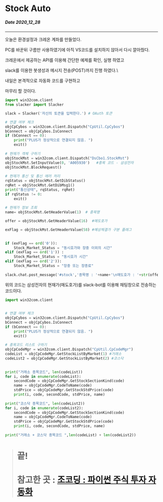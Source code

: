 # Stock Auto
##### Date 2020_12_28
---
오늘은 환경설정과 크레온 계좌를 만들었다.

PC를 바꾼뒤 구름만 사용하였기에 아직 VS코드를 설치하지 않아서 다시 깔아줬다.

크레온에서 제공하는 API를 이용해 간단한 예제를 확인, 실행 하였고

slack를 이용한 봇생성과 메시지 전송(POST)까지 진행 하였다.\

내일은 본격적으로 자동화 코드를 구현하고 

마무리 할 것이다.

```Python
import win32com.client
from slacker import Slacker

slack = Slacker('자신의 토큰을 입력한다.') # OAuth 토큰

# 연결 여부 체크
objCpCybos = win32com.client.Dispatch("CpUtil.CpCybos")
bConnect = objCpCybos.IsConnect
if (bConnect == 0):
    print("PLUS가 정상적으로 연결되지 않음. ")
    exit()
 
# 현재가 객체 구하기
objStockMst = win32com.client.Dispatch("DsCbo1.StockMst")
objStockMst.SetInputValue(0, 'A005930')   #종목 코드 - 삼성전자
objStockMst.BlockRequest()
 
# 현재가 통신 및 통신 에러 처리 
rqStatus = objStockMst.GetDibStatus()
rqRet = objStockMst.GetDibMsg1()
print("통신상태", rqStatus, rqRet)
if rqStatus != 0:
    exit()
 
# 현재가 정보 조회
name= objStockMst.GetHeaderValue(1)  # 종목명

offer = objStockMst.GetHeaderValue(16)  #매도호가

exFlag = objStockMst.GetHeaderValue(58) #예상체결가 구분 플래그
 
 
if (exFlag == ord('0')):
    Stock_Market_Status = "동시호가와 장중 이외의 시간"
elif (exFlag == ord('1')) :
    Stock_Market_Status = "동시호가 시간"
elif (exFlag == ord('2')):
    Stock_Market_Status = "장중 또는 장종료"
 
slack.chat.post_message('#stock','종목명 : '+name+'\n매도호가 : '+str(offer)+'\n시장 상태 : '+Stock_Market_Status)
```
위의 코드는 삼성전자의 현재가(매도호가)를 slack-bot를 이용해 채팅창으로 전송하는 코드이다.

```Python
import win32com.client
 
 
# 연결 여부 체크
objCpCybos = win32com.client.Dispatch("CpUtil.CpCybos")
bConnect = objCpCybos.IsConnect
if (bConnect == 0):
    print("PLUS가 정상적으로 연결되지 않음. ")
    exit()
 
# 종목코드 리스트 구하기
objCpCodeMgr = win32com.client.Dispatch("CpUtil.CpCodeMgr")
codeList = objCpCodeMgr.GetStockListByMarket(1) #거래소
codeList2 = objCpCodeMgr.GetStockListByMarket(2) #코스닥
 
 
print("거래소 종목코드", len(codeList))
for i, code in enumerate(codeList):
    secondCode = objCpCodeMgr.GetStockSectionKind(code)
    name = objCpCodeMgr.CodeToName(code)
    stdPrice = objCpCodeMgr.GetStockStdPrice(code)
    print(i, code, secondCode, stdPrice, name)
 
print("코스닥 종목코드", len(codeList2))
for i, code in enumerate(codeList2):
    secondCode = objCpCodeMgr.GetStockSectionKind(code)
    name = objCpCodeMgr.CodeToName(code)
    stdPrice = objCpCodeMgr.GetStockStdPrice(code)
    print(i, code, secondCode, stdPrice, name)
 
print("거래소 + 코스닥 종목코드 ",len(codeList) + len(codeList2))
```

> # 끝!
> # 참고한 곳 : [조코딩 : 파이썬 주식 투자 자동화](https://www.youtube.com/playlist?list=PLU9-uwewPMe0fB60VIMuKFV7gPDXmyOzp)
